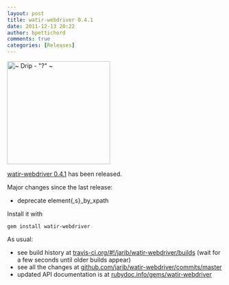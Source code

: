 ```yaml
---
layout: post
title: watir-webdriver 0.4.1
date: 2011-12-13 20:22
author: bpettichord
comments: true
categories: [Releases]
---
```

<a href="http://www.flickr.com/photos/viamoi/3535257124/" title="~ Drip - &quot;?&quot; ~ by ViaMoi, on Flickr"><img src="http://farm3.staticflickr.com/2244/3535257124_21f0d92d17_m.jpg" width="240" height="240" alt="~ Drip - &quot;?&quot; ~"></a>

<a href="https://rubygems.org/gems/watir-webdriver">watir-webdriver 0.4.1</a> has been released.
<!--more-->

Major changes since the last release:
<ul>
<li>deprecate element{,s}_by_xpath</li>
</ul>

Install it with

<code>gem install watir-webdriver</code>

As usual: 

<ul>
<li>see build history at <a href="http://travis-ci.org/#!/jarib/watir-webdriver/builds">travis-ci.org/#!/jarib/watir-webdriver/builds</a> (wait for a few seconds until older builds appear)</li>
<li>see all the changes at <a href="https://github.com/jarib/watir-webdriver/commits/master/">github.com/jarib/watir-webdriver/commits/master</a></li>
<li>updated API documentation is at <a href="http://rubydoc.info/gems/watir-webdriver">rubydoc.info/gems/watir-webdriver</a></li>
</ul>

<p>
